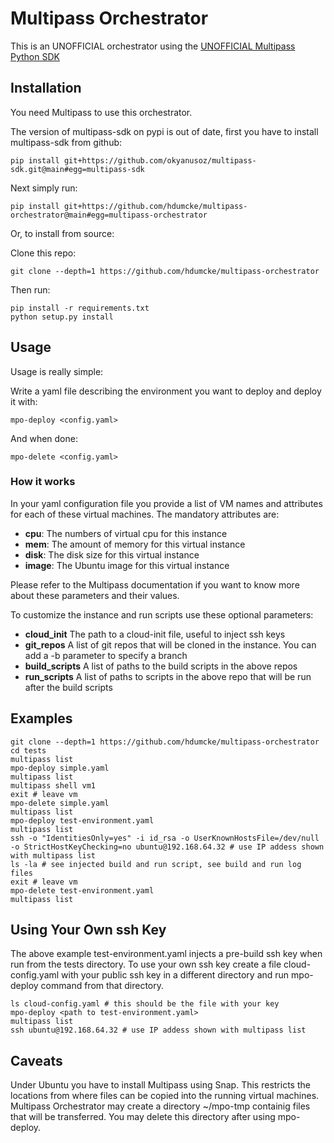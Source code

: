 # Multipass Orchestrator

This is an UNOFFICIAL orchestrator using the [UNOFFICIAL Multipass Python SDK](https://github.com/okyanusoz/multipass-sdk)

## Installation

You need Multipass to use this orchestrator.

The version of multipass-sdk on pypi is out of date, first you have to install multipass-sdk from github:
```
pip install git+https://github.com/okyanusoz/multipass-sdk.git@main#egg=multipass-sdk
```

Next simply run:
```
pip install git+https://github.com/hdumcke/multipass-orchestrator@main#egg=multipass-orchestrator
```

Or, to install from source:


Clone this repo:

```
git clone --depth=1 https://github.com/hdumcke/multipass-orchestrator
```


Then run:
```
pip install -r requirements.txt
python setup.py install
```

## Usage

Usage is really simple:

Write a yaml file describing the environment you want to deploy and deploy it with:

```
mpo-deploy <config.yaml>
```

And when done:

```
mpo-delete <config.yaml>
```

### How it works

In your yaml configuration file you provide a list of VM names and attributes for each of these virtual machines. The mandatory attributes are:

- **cpu**: The numbers of virtual cpu for this instance
- **mem**: The amount of memory for this virtual instance
- **disk**: The disk size for this virtual instance
- **image**: The Ubuntu image for this virtual instance

Please refer to the Multipass documentation if you want to know more about these parameters and their values.

To customize the instance and run scripts use these optional parameters:

- **cloud_init** The path to a cloud-init file, useful to inject ssh keys
- **git_repos** A list of git repos that will be cloned in the instance. You can add a -b parameter to specify a branch
- **build_scripts** A list of paths to the build scripts in the above repos
- **run_scripts** A list of paths to scripts in the above repo that will be run after the build scripts

## Examples

```
git clone --depth=1 https://github.com/hdumcke/multipass-orchestrator
cd tests
multipass list
mpo-deploy simple.yaml
multipass list
multipass shell vm1
exit # leave vm
mpo-delete simple.yaml
multipass list
mpo-deploy test-environment.yaml
multipass list
ssh -o "IdentitiesOnly=yes" -i id_rsa -o UserKnownHostsFile=/dev/null -o StrictHostKeyChecking=no ubuntu@192.168.64.32 # use IP addess shown with multipass list
ls -la # see injected build and run script, see build and run log files
exit # leave vm
mpo-delete test-environment.yaml
multipass list
```

## Using Your Own ssh Key

The above example test-environment.yaml injects a pre-build ssh key when run from the tests directory. To use your own ssh key create a file cloud-config.yaml with your public ssh key in a different directory and run mpo-deploy command from that directory.

```
ls cloud-config.yaml # this should be the file with your key
mpo-deploy <path to test-environment.yaml>
multipass list
ssh ubuntu@192.168.64.32 # use IP addess shown with multipass list
```

## Caveats

Under Ubuntu you have to install Multipass using Snap. This restricts the locations from where files can be copied into the running virtual machines. Multipass Orchestrator may create a directory ~/mpo-tmp containig files that will be transferred. You may delete this directory after using mpo-deploy.
